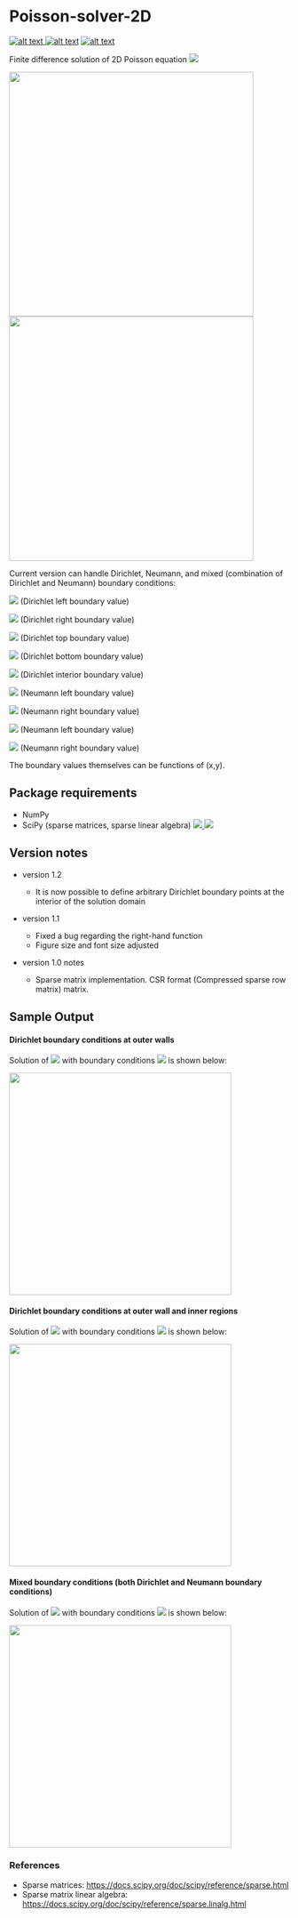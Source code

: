 # Poisson-solver-2D



<p float="left">
<a href = "https://github.com/zaman13/Particle-Swarm-Optimization-Fortran-95/tree/master/Fortran%20codes"> <img src="https://img.shields.io/badge/Language-Python-blue" alt="alt text"> </a>
<a href = "https://github.com/zaman13/Poisson-solver-2D/blob/master/LICENSE"> <img src="https://img.shields.io/github/license/zaman13/Poisson-solver-2D" alt="alt text"></a>
<a href = "https://github.com/zaman13/Poisson-solver-2D/tree/master/Code"> <img src="https://img.shields.io/badge/version-1.3-red" alt="alt text"> </a>
</p>

<p>
Finite difference solution of 2D Poisson equation <img src="https://render.githubusercontent.com/render/math?math=\nabla^2u(x,y) = g(x,y)">


<p float="right">
  <img src="https://github.com/zaman13/Poisson-solver-2D/blob/master/Laplace_figure_output_3.svg"  width = "440" />
  
  <img src="https://github.com/zaman13/Poisson-solver-2D/blob/master/Laplace_figure_output_4.svg"  width = "440" /> 
</p>  
  
  
Current version can handle Dirichlet, Neumann, and mixed (combination of Dirichlet and Neumann) boundary conditions:

<img src="https://render.githubusercontent.com/render/math?math=u(x=x_L,y) = u_L">  (Dirichlet left boundary value)

<img src="https://render.githubusercontent.com/render/math?math=u(x=x_R,y) = u_R">  (Dirichlet right boundary value)

<img src="https://render.githubusercontent.com/render/math?math=u(x,y=y_T) = u_T">  (Dirichlet top boundary value)

<img src="https://render.githubusercontent.com/render/math?math=u(x,y=y_B) = u_B">  (Dirichlet bottom boundary value)
  
<img src="https://render.githubusercontent.com/render/math?math=u(x_l<x<x_h,y_l<y<y_h) = u_b">  (Dirichlet interior boundary value) 

<img src="https://render.githubusercontent.com/render/math?math=\frac{du}{dx}(x=x_L,y) = u_L">  (Neumann left boundary value)

<img src="https://render.githubusercontent.com/render/math?math=\frac{du}{dx}(x=x_R,y) = u_R">  (Neumann right boundary value)
  
<img src="https://render.githubusercontent.com/render/math?math=\frac{du}{dy}(x,y=y_T) = u_T">  (Neumann left boundary value)

<img src="https://render.githubusercontent.com/render/math?math=\frac{du}{dy}(x,y=y_B) = u_B">  (Neumann right boundary value)
  
  
</p>

The boundary values themselves can be functions of (x,y).

## Package requirements
  - NumPy 
  - SciPy (sparse matrices, sparse linear algebra) <a href = "https://docs.scipy.org/doc/scipy/reference/sparse.html"> <img src="https://img.shields.io/badge/Pkg-sparse-yellow"> </a> <a href = "https://docs.scipy.org/doc/scipy/reference/sparse.linalg.html"> <img src="https://img.shields.io/badge/Pkg-sparse.linalg-yellow"> </a>


## Version notes
- version 1.2
  - It is now possible to define arbitrary Dirichlet boundary points at the interior of the solution domain
  
- version 1.1
  - Fixed a bug regarding the right-hand function
  - Figure size and font size adjusted

- version 1.0 notes
  - Sparse matrix implementation. CSR format (Compressed sparse row matrix) matrix.

## Sample Output
#### Dirichlet boundary conditions at outer walls
Solution of <img src="https://render.githubusercontent.com/render/math?math=\nabla^2u(x,y) = 0"> with boundary conditions <img src="https://render.githubusercontent.com/render/math?math=u(-6,y) = 0.5, u(6,y) = 1.2, u(x,-3) = -0.75, u(x,3) = -1"> is shown below:

 <img src="https://github.com/zaman13/Poisson-solver-2D/blob/master/Laplace_figure_output.png"  width = "400">

#### Dirichlet boundary conditions at outer wall and inner regions
Solution of <img src="https://render.githubusercontent.com/render/math?math=\nabla^2u(x,y) = 0"> with boundary conditions <img src="https://render.githubusercontent.com/render/math?math=u(-6,y) = 0.5, u(6,y) = 1.2, u(x,-3) = -0.75, u(x,3) = -1, u(1<x<1.4,-0.5<y<0.2)=1.5">  is shown below:

 <img src="https://github.com/zaman13/Poisson-solver-2D/blob/master/Laplace_figure_output_3.svg"  width = "400">

#### Mixed boundary conditions (both Dirichlet and Neumann boundary conditions)
Solution of <img src="https://render.githubusercontent.com/render/math?math=\nabla^2u(x,y) = 0"> with boundary conditions <img src="https://render.githubusercontent.com/render/math?math=\frac{du}{dx}(-6,y) = 0, \frac{du}{dx}(6,y) = 0, u(x,-3) = 0, \frac{du}{dy}(x,3) = 0, u(1<x<1.4,-0.5<y<0.2)=1.5">  is shown below:

 <img src="https://github.com/zaman13/Poisson-solver-2D/blob/master/Laplace_figure_output_4.svg"  width = "400">
 
 
### References
  - Sparse matrices: https://docs.scipy.org/doc/scipy/reference/sparse.html
  - Sparse matrix linear algebra: https://docs.scipy.org/doc/scipy/reference/sparse.linalg.html

